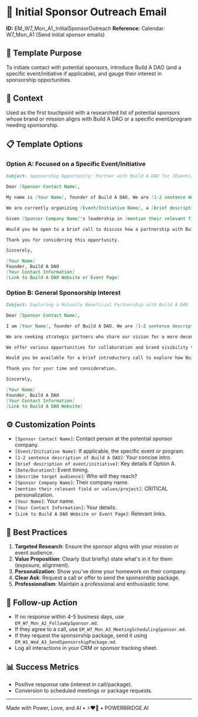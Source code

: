 # 📧 Initial Sponsor Outreach Email

**ID:** EM_W7_Mon_A1_InitialSponsorOutreach
**Reference:** Calendar: W7_Mon_A1 (Send initial sponsor emails)

## 📝 Template Purpose
To initiate contact with potential sponsors, introduce Build A DAO (and a specific event/initiative if applicable), and gauge their interest in sponsorship opportunities.

## 🎯 Context
Used as the first touchpoint with a researched list of potential sponsors whose brand or mission aligns with Build A DAO or a specific event/program needing sponsorship.

## 📋 Template Options

### Option A: Focused on a Specific Event/Initiative
```markdown
Subject: Sponsorship Opportunity: Partner with Build A DAO for [Event/Initiative Name]

Dear [Sponsor Contact Name],

My name is [Your Name], founder of Build A DAO. We are [1-2 sentence description of Build A DAO, e.g., "a community-driven platform fostering innovation in the Web3 space"].

We are currently organizing [Event/Initiative Name], a [brief description of event/initiative, e.g., "a virtual summit bringing together leading developers and thinkers in decentralization," or "an ongoing educational series for aspiring Web3 builders"], scheduled for [Date/Duration]. This event will attract [describe target audience, e.g., "hundreds of Web3 enthusiasts, developers, and potential investors"].

Given [Sponsor Company Name]'s leadership in [mention their relevant field or values, e.g., "supporting cutting-edge technology solutions" or "empowering developer communities"], we believe a sponsorship would offer significant brand exposure and alignment with a highly engaged audience.

Would you be open to a brief call to discuss how a partnership with Build A DAO for [Event/Initiative Name] could benefit [Sponsor Company Name]? Alternatively, I can share our detailed sponsorship package for your review.

Thank you for considering this opportunity.

Sincerely,

[Your Name]
Founder, Build A DAO
[Your Contact Information]
[Link to Build A DAO Website or Event Page]
```

### Option B: General Sponsorship Interest
```markdown
Subject: Exploring a Mutually Beneficial Partnership with Build A DAO

Dear [Sponsor Contact Name],

I am [Your Name], founder of Build A DAO. We are [1-2 sentence description of Build A DAO]. Our mission is to [briefly state core mission, e.g., "accelerate the growth and success of decentralized autonomous organizations globally"].

We are seeking strategic partners who share our vision for a more decentralized future and are interested in supporting the growth of the Web3 ecosystem. We admire [Sponsor Company Name]'s work in [mention their relevant field or a specific project of theirs].

We offer various opportunities for collaboration and brand visibility through our [mention general areas, e.g., "community programs, educational content, and upcoming events"].

Would you be available for a brief introductory call to explore how Build A DAO and [Sponsor Company Name] could form a strategic partnership? I am also happy to provide more detailed information on our current sponsorship opportunities.

Thank you for your time and consideration.

Sincerely,

[Your Name]
Founder, Build A DAO
[Your Contact Information]
[Link to Build A DAO Website]
```

## ⚙️ Customization Points
- `[Sponsor Contact Name]`: Contact person at the potential sponsor company.
- `[Event/Initiative Name]`: If applicable, the specific event or program.
- `[1-2 sentence description of Build A DAO]`: Your concise intro.
- `[brief description of event/initiative]`: Key details if Option A.
- `[Date/Duration]`: Event timing.
- `[describe target audience]`: Who will they reach?
- `[Sponsor Company Name]`: Their company name.
- `[mention their relevant field or values/project]`: CRITICAL personalization.
- `[Your Name]`: Your name.
- `[Your Contact Information]`: Your details.
- `[Link to Build A DAO Website or Event Page]`: Relevant links.

## 📌 Best Practices
1.  **Targeted Research**: Ensure the sponsor aligns with your mission or event audience.
2.  **Value Proposition**: Clearly (but briefly) state what's in it for them (exposure, alignment).
3.  **Personalization**: Show you've done your homework on their company.
4.  **Clear Ask**: Request a call or offer to send the sponsorship package.
5.  **Professionalism**: Maintain a professional and enthusiastic tone.

## 🔄 Follow-up Action
- If no response within 4-5 business days, use `EM_W7_Mon_A2_FollowUpSponsor.md`.
- If they agree to a call, use `EM_W7_Mon_A3_MeetingSchedulingSponsor.md`.
- If they request the sponsorship package, send it using `EM_W1_Wed_A3_SendSponsorshipPackage.md`.
- Log all interactions in your CRM or sponsor tracking sheet.

## 📊 Success Metrics
- Positive response rate (interest in call/package).
- Conversion to scheduled meetings or package requests.

---
Made with Power, Love, and AI • ⚡️❤️🤖 • POWERBRIDGE.AI 